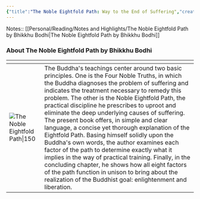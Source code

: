 ```yaml
---
{"title":"The Noble Eightfold Path: Way to the End of Suffering","created":"2021-06-30T00:00:00+06:00","updated":"2023-01-12T12:30:42+06:00","read_at":["2021-08-30T00:00:00+06:00"],"read_count":1,"authors":["Bhikkhu Bodhi"],"isbn10":"192870607X","status":"Read","rating":5,"dg-publish":true,"cover":"https://books.google.com/books/content?id=--vzVMVPHJMC&printsec=frontcover&img=1&zoom=1&edge=curl&source=gbs_api","tags":["buddhism","religion"],"permalink":"/personal/reading/books/read/the-noble-eightfold-path-by-bhikkhu-bodhi/","dgPassFrontmatter":true}
---
```



Notes:: [[Personal/Reading/Notes and Highlights/The Noble Eightfold Path by Bhikkhu Bodhi\|The Noble Eightfold Path by Bhikkhu Bodhi]]

### About The Noble Eightfold Path by Bhikkhu Bodhi
| <!-- -->    | <!-- -->    |
|-------------|-------------|
| ![The Noble Eightfold Path\|150](https://books.google.com/books/content?id=--vzVMVPHJMC&printsec=frontcover&img=1&zoom=1&edge=curl&source=gbs_api)         | The Buddha's teachings center around two basic principles. One is the Four Noble Truths, in which the Buddha diagnoses the problem of suffering and indicates the treatment necessary to remedy this problem. The other is the Noble Eightfold Path, the practical discipline he prescribes to uproot and eliminate the deep underlying causes of suffering. The present book offers, in simple and clear language, a concise yet thorough explanation of the Eightfold Path. Basing himself solidly upon the Buddha's own words, the author examines each factor of the path to determine exactly what it implies in the way of practical training. Finally, in the concluding chapter, he shows how all eight factors of the path function in unison to bring about the realization of the Buddhist goal: enlightenment and liberation.         |
